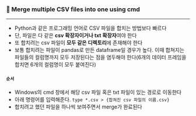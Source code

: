 ### 🎃 Merge multiple CSV files into one using cmd

---

- Python과 같은 프로그래밍 언어로 CSV 파일을 합치는 방법보다 빠르다
- 단, 파일은 다 같은 **csv 확장자이거나 txt 확장자**여야 한다
- 또 합치려는 csv 파일이 **모두 같은 디렉토리**에 존재해야 한다
- 보통 합치려는 파일이 pandas로 만든 dataframe일 경우가 높다. 이때 합쳐지는 파일들의 컬럼명까지 모두 저장된다는 점을 염두해야 한다(6개의 데이터 프레임을 합치면 6개의 컬럼명이 모두 붙여진다)



#### `순서`

- Windows의 cmd 창에서 해당 csv 파일 혹은 txt 파일이 있는 경로로 이동한다
- 아래 명령어를 입력해준다. `type *.csv > {합쳐진 csv 파일의 이름.csv}`
- 합치려고 했던 파일을 하나씩 보여주면서 merge가 완료된다



